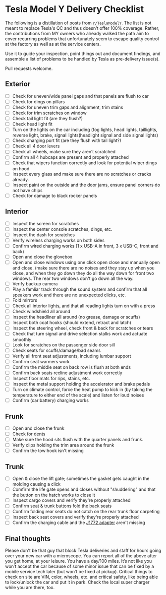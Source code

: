 # Tesla Model Y Delivery Checklist

The following is a distillation of posts from [`r/TeslaModelY`](https://www.reddit.com/r/TeslaModelY/). The list
is not meant to replace Tesla's QC and thus doesn't offer 100% coverage. Rather, the contributions from MY owners
who already walked the path aim to cover recurring problems that unfortunately seem to escape quality control at
the factory as well as at the service centers.
 
Use it to guide your inspection, point things out and document findings, and assemble a list of problems to be handled
by Tesla as pre-delivery issue(s). 

Pull requests welcome.

## Exterior

- [ ] Check for uneven/wide panel gaps and that panels are flush to car
- [ ] Check for dings on pillars
- [ ] Check for uneven trim gaps and alignment, trim stains
- [ ] Check for trim scratches on window
- [ ] Check tail light fit (are they flush?)
- [ ] Check head light fit
- [ ] Turn on the lights on the car including (fog lights, head lights, taillights,  reverse light, brake, signal lights(headlight signal and side signal lights)
- [ ] Check charging port fit (are they flush with tail light?)
- [ ] Check all 4 door levers
- [ ] Check all wheels, make sure they aren’t scratched
- [ ] Confirm all 4 hubcaps are present and properly attached
- [ ] Check that wipers function correctly and look for potential wiper dings on hood
- [ ] Inspect every glass and make sure there are no scratches or cracks already. 
- [ ] Inspect paint on the outside and the door jams, ensure panel corners do not have chips
- [ ] Check for damage to black rocker panels

## Interior

- [ ] Inspect the screen for scratches
- [ ] Inspect the center console scratches, dings, etc.
- [ ] Inspect the dash for scratches
- [ ] Verify wireless charging works on both sides
- [ ] Confirm wired charging works (1 x USB-A in front, 3 x USB-C, front and back)
- [ ] Open and close the glovebox
- [ ] Open and close windows using one click open close and manually open and close. (make sure there are no noises and they stay up when you close, and when they go down they do all the way down for front two windows. The rear two windows don't go down all the way.
- [ ] Verify backup camera
- [ ] Play a famliar track through the sound system and confirm that all speakers work and there are no unexpected clicks, etc.
- [ ] Fold mirrors
- [ ] Check all interior lights, and that all reading lights turn on with a press
- [ ] Check windshield all around
- [ ] Inspect the headliner all around (no grease, damage or scuffs)
- [ ] Inspect both coat hooks (should extend, retract and latch)
- [ ] Inspect the steering wheel, check front & back for scratches or tears
- [ ] Check that turn signal and drive selection stalks work and actuate smoothly
- [ ] Look for scratches on the passenger side door sill
- [ ] Check seats for scuffs/damage/bad seams
- [ ] Verify all front seat adjustments, including lumbar support
- [ ] Confirm seat warmers work 
- [ ] Confirm the middle seat on back row is flush at both ends
- [ ] Confirm back seats recline adjustment work correctly
- [ ] Inspect floor mats for rips, stains, etc.
- [ ] Inspect the metal support holding the accelerator and brake pedals
- [ ] Turn on climate control, force the heat pump to kick in (by taking the temperature to either end of the scale) and listen for loud noises
- [ ] Confirm (car battery) charging works

## Frunk

- [ ] Open and close the frunk
- [ ] Check for dents
- [ ] Make sure the hood sits flush with the quarter panels and frunk. 
- [ ] Verify clips holding the trim area around the frunk
- [ ] Confirm the tow hook isn't missing

## Trunk

- [ ] Open & close the lift gate; sometimes the gasket gets caught in the molding causing a click 
- [ ] Comfirm the life gate opens and closes without "shuddering" and that the button on the hatch works to close it
- [ ] Inspect cargo covers and verify they're properly attached
- [ ] Confirm seat & trunk buttons fold the back seats
- [ ] Confirm folding rear seats do not catch on the rear trunk floor carpeting 
- [ ] Inspect back seat covers and verify they're properly attached
- [ ] Confirm the charging cable and the [J1772 adapter](https://shop.tesla.com/product/sae-j1772-charging-adapter) aren't missing

## Final thoughts
Please don't be that guy that block Tesla deliveries and staff for hours going over your new car with a microscope. You can report all of the above after you get home, at your leisure. You have a day/100 miles. It’s not like you won’t accept the car because of some minor issue that can be fixed by a mobile service tech later (but won’t be fixed at pickup). Critical things to check on site are VIN, color, wheels, etc. and critical safety, like being able to lock/unlock the car and put it in park. Check the local super charger while you are there, too.


